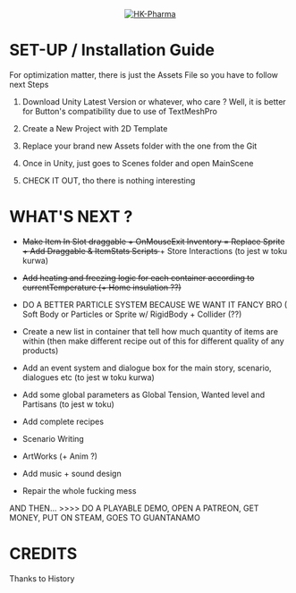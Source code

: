 <div align="center">
    <a href="https://github.com/Olondutsu/HK-PHARMA">
        <img src=https://i.imgur.com/Gv4k0O7.jpeg" alt="HK-Pharma"/>
    </a>
</div>

# SET-UP / Installation Guide

For optimization matter, there is just the Assets File so you have to follow next Steps

1) Download Unity Latest Version or whatever, who care ? Well, it is better for Button's compatibility due to use of TextMeshPro

2) Create a New Project with 2D Template

3) Replace your brand new Assets folder with the one from the Git

4) Once in Unity, just goes to Scenes folder and open MainScene

5) CHECK IT OUT, tho there is nothing interesting

# WHAT'S NEXT ?

- <Strike> Make Item In Slot draggable + OnMouseExit Inventory = Replace Sprite + Add Draggable & ItemStats Scripts </Strike> + Store Interactions (to jest w toku kurwa)

- <Strike> Add heating and freezing logic for each container according to currentTemperature (+ Home insulation ??)</Strike> 

- DO A BETTER PARTICLE SYSTEM BECAUSE WE WANT IT FANCY BRO ( Soft Body or Particles or Sprite w/ RigidBody + Collider (??)

- Create a new list in container that tell how much quantity of items are within (then make different recipe out of this for different quality of any products)

- Add an event system and dialogue box for the main story, scenario, dialogues etc (to jest w toku kurwa)

- Add some global parameters as Global Tension, Wanted level and Partisans (to jest w toku)

- Add complete recipes 

- Scenario Writing

- ArtWorks (+ Anim ?)

- Add music + sound design

- Repair the whole fucking mess

AND THEN... >>>> DO A PLAYABLE DEMO, OPEN A PATREON, GET MONEY, PUT ON STEAM, GOES TO GUANTANAMO

# CREDITS

Thanks to History